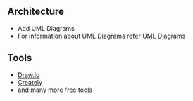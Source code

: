 ## Architecture
  * Add UML Diagrams
  * For information about UML Diagrams refer [UML Diagrams](https://www.uml-diagrams.org/uml-25-diagrams.html)
## Tools
  * [Draw.io](https://app.diagrams.net/)
  * [Creately](https://app.creately.com/d/create)
  * and many more free tools
